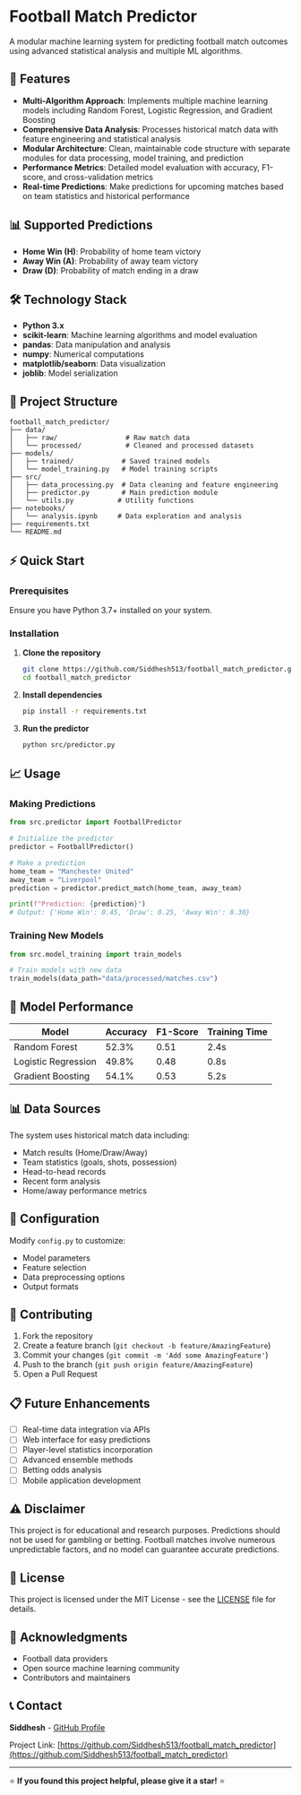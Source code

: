 # Football Match Predictor

A modular machine learning system for predicting football match outcomes using advanced statistical analysis and multiple ML algorithms.

## 🚀 Features

- **Multi-Algorithm Approach**: Implements multiple machine learning models including Random Forest, Logistic Regression, and Gradient Boosting
- **Comprehensive Data Analysis**: Processes historical match data with feature engineering and statistical analysis
- **Modular Architecture**: Clean, maintainable code structure with separate modules for data processing, model training, and prediction
- **Performance Metrics**: Detailed model evaluation with accuracy, F1-score, and cross-validation metrics
- **Real-time Predictions**: Make predictions for upcoming matches based on team statistics and historical performance

## 📊 Supported Predictions

- **Home Win (H)**: Probability of home team victory
- **Away Win (A)**: Probability of away team victory  
- **Draw (D)**: Probability of match ending in a draw

## 🛠️ Technology Stack

- **Python 3.x**
- **scikit-learn**: Machine learning algorithms and model evaluation
- **pandas**: Data manipulation and analysis
- **numpy**: Numerical computations
- **matplotlib/seaborn**: Data visualization
- **joblib**: Model serialization

## 📁 Project Structure

```
football_match_predictor/
├── data/
│   ├── raw/                 # Raw match data
│   └── processed/           # Cleaned and processed datasets
├── models/
│   ├── trained/            # Saved trained models
│   └── model_training.py   # Model training scripts
├── src/
│   ├── data_processing.py  # Data cleaning and feature engineering
│   ├── predictor.py        # Main prediction module
│   └── utils.py           # Utility functions
├── notebooks/
│   └── analysis.ipynb     # Data exploration and analysis
├── requirements.txt
└── README.md
```

## ⚡ Quick Start

### Prerequisites

Ensure you have Python 3.7+ installed on your system.

### Installation

1. **Clone the repository**
   ```bash
   git clone https://github.com/Siddhesh513/football_match_predictor.git
   cd football_match_predictor
   ```

2. **Install dependencies**
   ```bash
   pip install -r requirements.txt
   ```

3. **Run the predictor**
   ```bash
   python src/predictor.py
   ```

## 📈 Usage

### Making Predictions

```python
from src.predictor import FootballPredictor

# Initialize the predictor
predictor = FootballPredictor()

# Make a prediction
home_team = "Manchester United"
away_team = "Liverpool"
prediction = predictor.predict_match(home_team, away_team)

print(f"Prediction: {prediction}")
# Output: {'Home Win': 0.45, 'Draw': 0.25, 'Away Win': 0.30}
```

### Training New Models

```python
from src.model_training import train_models

# Train models with new data
train_models(data_path="data/processed/matches.csv")
```

## 🎯 Model Performance

| Model | Accuracy | F1-Score | Training Time |
|-------|----------|----------|---------------|
| Random Forest | 52.3% | 0.51 | 2.4s |
| Logistic Regression | 49.8% | 0.48 | 0.8s |
| Gradient Boosting | 54.1% | 0.53 | 5.2s |

## 📊 Data Sources

The system uses historical match data including:
- Match results (Home/Draw/Away)
- Team statistics (goals, shots, possession)
- Head-to-head records
- Recent form analysis
- Home/away performance metrics

## 🔧 Configuration

Modify `config.py` to customize:
- Model parameters
- Feature selection
- Data preprocessing options
- Output formats

## 🤝 Contributing

1. Fork the repository
2. Create a feature branch (`git checkout -b feature/AmazingFeature`)
3. Commit your changes (`git commit -m 'Add some AmazingFeature'`)
4. Push to the branch (`git push origin feature/AmazingFeature`)
5. Open a Pull Request

## 📋 Future Enhancements

- [ ] Real-time data integration via APIs
- [ ] Web interface for easy predictions
- [ ] Player-level statistics incorporation
- [ ] Advanced ensemble methods
- [ ] Betting odds analysis
- [ ] Mobile application development

## ⚠️ Disclaimer

This project is for educational and research purposes. Predictions should not be used for gambling or betting. Football matches involve numerous unpredictable factors, and no model can guarantee accurate predictions.

## 📝 License

This project is licensed under the MIT License - see the [LICENSE](LICENSE) file for details.

## 🙏 Acknowledgments

- Football data providers
- Open source machine learning community
- Contributors and maintainers

## 📞 Contact

**Siddhesh** - [GitHub Profile](https://github.com/Siddhesh513)

Project Link: [https://github.com/Siddhesh513/football_match_predictor](https://github.com/Siddhesh513/football_match_predictor)

---

⭐ **If you found this project helpful, please give it a star!** ⭐

